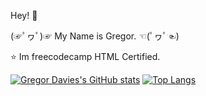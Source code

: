 Hey! 👋

(☞ﾟヮﾟ)☞ My Name is Gregor. ☜(ﾟヮﾟ☜)

⭐ Im freecodecamp HTML Certified.

[![Gregor Davies's GitHub stats](https://github-readme-stats.vercel.app/api?username=Gregor-Davies)](https://github.com/anuraghazra/github-readme-stats)
[![Top Langs](https://github-readme-stats.vercel.app/api/top-langs/?username=Gregor-Davies)](https://github.com/anuraghazra/github-readme-stats)
